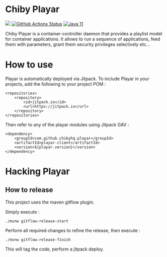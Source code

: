 # Chiby Playar

[![](https://jitpack.io/v/chibyhq/playar.svg)](https://jitpack.io/#chibyhq/playar) 
[![GitHub Actions Status](https://github.com/chibyhq/playar/workflows/Java%20CI/badge.svg)](https://github.com/chibyhq/playar/actions)
[![Java 11](https://img.shields.io/badge/Java-11-purple "Java 11")](https://java.com)

Chiby Playar is a container-controller daemon that provides a playlist model for container applications.
It allows to run a sequence of applications, feed them with parameters, grant them security privileges selectively etc...

# How to use

Playar is automatically deployed via Jitpack.
To include Playar in your projects, add the following to your project POM :

    <repositories>
		<repository>
		    <id>jitpack.io</id>
		    <url>https://jitpack.io</url>
		</repository>
	</repositories>

	
Then refer to any of the playar modules using Jitpack GAV :

    <dependency>
        <groupId>com.github.chibyhq.playar</groupId>
        <artifactId>playar-client</artifactId>
        <version>${playar.version}</version>
    </dependency>

# Hacking Playar

## How to release

This project uses the maven gitflow plugin.

Simply execute :

    ./mvnw gitflow:release-start

Perform all required changes to refine the release, then execute :

    ./mvnw gitflow:release-finish
    
    
This will tag the code, perform a jitpack deploy.



